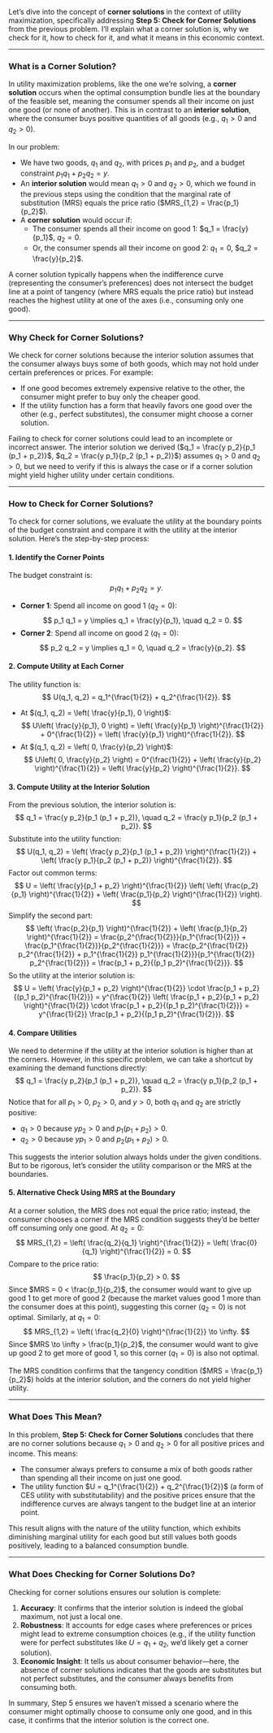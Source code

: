Let’s dive into the concept of **corner solutions** in the context of utility maximization, specifically addressing **Step 5: Check for Corner Solutions** from the previous problem. I’ll explain what a corner solution is, why we check for it, how to check for it, and what it means in this economic context.

---

### What is a Corner Solution?

In utility maximization problems, like the one we’re solving, a **corner solution** occurs when the optimal consumption bundle lies at the boundary of the feasible set, meaning the consumer spends all their income on just one good (or none of another). This is in contrast to an **interior solution**, where the consumer buys positive quantities of all goods (e.g., $q_1 > 0$ and $q_2 > 0$).

In our problem:
- We have two goods, $q_1$ and $q_2$, with prices $p_1$ and $p_2$, and a budget constraint $p_1 q_1 + p_2 q_2 = y$.
- An **interior solution** would mean $q_1 > 0$ and $q_2 > 0$, which we found in the previous steps using the condition that the marginal rate of substitution (MRS) equals the price ratio ($MRS_{1,2} = \frac{p_1}{p_2}$).
- A **corner solution** would occur if:
  - The consumer spends all their income on good 1: $q_1 = \frac{y}{p_1}$, $q_2 = 0$.
  - Or, the consumer spends all their income on good 2: $q_1 = 0$, $q_2 = \frac{y}{p_2}$.

A corner solution typically happens when the indifference curve (representing the consumer’s preferences) does not intersect the budget line at a point of tangency (where MRS equals the price ratio) but instead reaches the highest utility at one of the axes (i.e., consuming only one good).

---

### Why Check for Corner Solutions?

We check for corner solutions because the interior solution assumes that the consumer always buys some of both goods, which may not hold under certain preferences or prices. For example:
- If one good becomes extremely expensive relative to the other, the consumer might prefer to buy only the cheaper good.
- If the utility function has a form that heavily favors one good over the other (e.g., perfect substitutes), the consumer might choose a corner solution.

Failing to check for corner solutions could lead to an incomplete or incorrect answer. The interior solution we derived ($q_1 = \frac{y p_2}{p_1 (p_1 + p_2)}$, $q_2 = \frac{y p_1}{p_2 (p_1 + p_2)}$) assumes $q_1 > 0$ and $q_2 > 0$, but we need to verify if this is always the case or if a corner solution might yield higher utility under certain conditions.

---

### How to Check for Corner Solutions?

To check for corner solutions, we evaluate the utility at the boundary points of the budget constraint and compare it with the utility at the interior solution. Here’s the step-by-step process:

#### 1. Identify the Corner Points
The budget constraint is:
$$
p_1 q_1 + p_2 q_2 = y.
$$
- **Corner 1**: Spend all income on good 1 ($q_2 = 0$):
  $$
  p_1 q_1 = y \implies q_1 = \frac{y}{p_1}, \quad q_2 = 0.
$$
- **Corner 2**: Spend all income on good 2 ($q_1 = 0$):
  $$
  p_2 q_2 = y \implies q_1 = 0, \quad q_2 = \frac{y}{p_2}.
$$

#### 2. Compute Utility at Each Corner
The utility function is:
$$
U(q_1, q_2) = q_1^{\frac{1}{2}} + q_2^{\frac{1}{2}}.
$$
- At $(q_1, q_2) = \left( \frac{y}{p_1}, 0 \right)$:
  $$
  U\left( \frac{y}{p_1}, 0 \right) = \left( \frac{y}{p_1} \right)^{\frac{1}{2}} + 0^{\frac{1}{2}} = \left( \frac{y}{p_1} \right)^{\frac{1}{2}}.
$$
- At $(q_1, q_2) = \left( 0, \frac{y}{p_2} \right)$:
  $$
  U\left( 0, \frac{y}{p_2} \right) = 0^{\frac{1}{2}} + \left( \frac{y}{p_2} \right)^{\frac{1}{2}} = \left( \frac{y}{p_2} \right)^{\frac{1}{2}}.
$$

#### 3. Compute Utility at the Interior Solution
From the previous solution, the interior solution is:
$$
q_1 = \frac{y p_2}{p_1 (p_1 + p_2)}, \quad q_2 = \frac{y p_1}{p_2 (p_1 + p_2)}.
$$
Substitute into the utility function:
$$
U(q_1, q_2) = \left( \frac{y p_2}{p_1 (p_1 + p_2)} \right)^{\frac{1}{2}} + \left( \frac{y p_1}{p_2 (p_1 + p_2)} \right)^{\frac{1}{2}}.
$$
Factor out common terms:
$$
U = \left( \frac{y}{p_1 + p_2} \right)^{\frac{1}{2}} \left( \left( \frac{p_2}{p_1} \right)^{\frac{1}{2}} + \left( \frac{p_1}{p_2} \right)^{\frac{1}{2}} \right).
$$
Simplify the second part:
$$
\left( \frac{p_2}{p_1} \right)^{\frac{1}{2}} + \left( \frac{p_1}{p_2} \right)^{\frac{1}{2}} = \frac{p_2^{\frac{1}{2}}}{p_1^{\frac{1}{2}}} + \frac{p_1^{\frac{1}{2}}}{p_2^{\frac{1}{2}}} = \frac{p_2^{\frac{1}{2}} p_2^{\frac{1}{2}} + p_1^{\frac{1}{2}} p_1^{\frac{1}{2}}}{p_1^{\frac{1}{2}} p_2^{\frac{1}{2}}} = \frac{p_1 + p_2}{(p_1 p_2)^{\frac{1}{2}}}.
$$
So the utility at the interior solution is:
$$
U = \left( \frac{y}{p_1 + p_2} \right)^{\frac{1}{2}} \cdot \frac{p_1 + p_2}{(p_1 p_2)^{\frac{1}{2}}} = y^{\frac{1}{2}} \left( \frac{p_1 + p_2}{p_1 + p_2} \right)^{\frac{1}{2}} \cdot \frac{p_1 + p_2}{(p_1 p_2)^{\frac{1}{2}}} = y^{\frac{1}{2}} \frac{p_1 + p_2}{(p_1 p_2)^{\frac{1}{2}}}.
$$

#### 4. Compare Utilities
We need to determine if the utility at the interior solution is higher than at the corners. However, in this specific problem, we can take a shortcut by examining the demand functions directly:
$$
q_1 = \frac{y p_2}{p_1 (p_1 + p_2)}, \quad q_2 = \frac{y p_1}{p_2 (p_1 + p_2)}.
$$
Notice that for all $p_1 > 0$, $p_2 > 0$, and $y > 0$, both $q_1$ and $q_2$ are strictly positive:
- $q_1 > 0$ because $y p_2 > 0$ and $p_1 (p_1 + p_2) > 0$.
- $q_2 > 0$ because $y p_1 > 0$ and $p_2 (p_1 + p_2) > 0$.

This suggests the interior solution always holds under the given conditions. But to be rigorous, let’s consider the utility comparison or the MRS at the boundaries.

#### 5. Alternative Check Using MRS at the Boundary
At a corner solution, the MRS does not equal the price ratio; instead, the consumer chooses a corner if the MRS condition suggests they’d be better off consuming only one good. At $q_2 = 0$:
$$
MRS_{1,2} = \left( \frac{q_2}{q_1} \right)^{\frac{1}{2}} = \left( \frac{0}{q_1} \right)^{\frac{1}{2}} = 0.
$$
Compare to the price ratio:
$$
\frac{p_1}{p_2} > 0.
$$
Since $MRS = 0 < \frac{p_1}{p_2}$, the consumer would want to give up good 1 to get more of good 2 (because the market values good 1 more than the consumer does at this point), suggesting this corner ($q_2 = 0$) is not optimal. Similarly, at $q_1 = 0$:
$$
MRS_{1,2} = \left( \frac{q_2}{0} \right)^{\frac{1}{2}} \to \infty.
$$
Since $MRS \to \infty > \frac{p_1}{p_2}$, the consumer would want to give up good 2 to get more of good 1, so this corner ($q_1 = 0$) is also not optimal.

The MRS condition confirms that the tangency condition ($MRS = \frac{p_1}{p_2}$) holds at the interior solution, and the corners do not yield higher utility.

---

### What Does This Mean?

In this problem, **Step 5: Check for Corner Solutions** concludes that there are no corner solutions because $q_1 > 0$ and $q_2 > 0$ for all positive prices and income. This means:
- The consumer always prefers to consume a mix of both goods rather than spending all their income on just one good.
- The utility function $U = q_1^{\frac{1}{2}} + q_2^{\frac{1}{2}}$ (a form of CES utility with substitutability) and the positive prices ensure that the indifference curves are always tangent to the budget line at an interior point.

This result aligns with the nature of the utility function, which exhibits diminishing marginal utility for each good but still values both goods positively, leading to a balanced consumption bundle.

---

### What Does Checking for Corner Solutions Do?

Checking for corner solutions ensures our solution is complete:
1. **Accuracy**: It confirms that the interior solution is indeed the global maximum, not just a local one.
2. **Robustness**: It accounts for edge cases where preferences or prices might lead to extreme consumption choices (e.g., if the utility function were for perfect substitutes like $U = q_1 + q_2$, we’d likely get a corner solution).
3. **Economic Insight**: It tells us about consumer behavior—here, the absence of corner solutions indicates that the goods are substitutes but not perfect substitutes, and the consumer always benefits from consuming both.

In summary, Step 5 ensures we haven’t missed a scenario where the consumer might optimally choose to consume only one good, and in this case, it confirms that the interior solution is the correct one.
